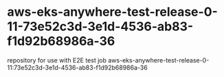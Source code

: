 # aws-eks-anywhere-test-release-0-11-73e52c3d-3e1d-4536-ab83-f1d92b68986a-36
repository for use with E2E test job aws-eks-anywhere-test-release-0-11:73e52c3d-3e1d-4536-ab83-f1d92b68986a-36
